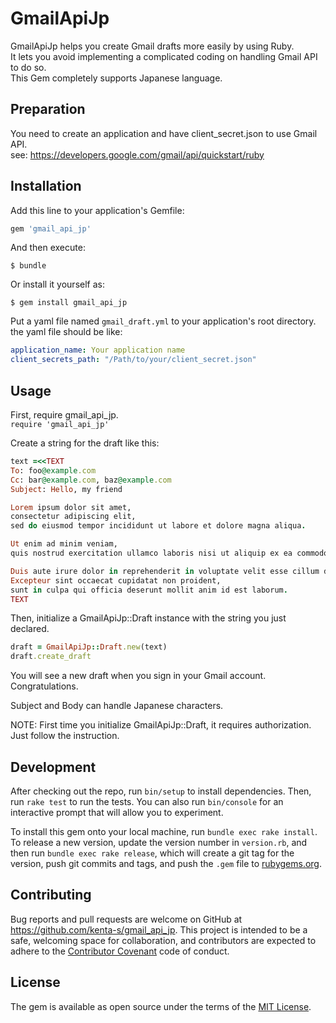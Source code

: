 # GmailApiJp

GmailApiJp helps you create Gmail drafts more easily by using Ruby.  
It lets you avoid implementing a complicated coding on handling Gmail API to do so.  
This Gem completely supports Japanese language.

## Preparation

You need to create an application and have client_secret.json to use Gmail API.  
see:
https://developers.google.com/gmail/api/quickstart/ruby

## Installation

Add this line to your application's Gemfile:

```ruby
gem 'gmail_api_jp'
```

And then execute:

    $ bundle

Or install it yourself as:

    $ gem install gmail_api_jp

Put a yaml file named `gmail_draft.yml` to your application's root directory.
the yaml file should be like: 
```yaml
application_name: Your application name 
client_secrets_path: "/Path/to/your/client_secret.json"
```
## Usage

First, require gmail_api_jp.  
`require 'gmail_api_jp'`

Create a string for the draft like this:
```ruby
text =<<TEXT
To: foo@example.com
Cc: bar@example.com, baz@example.com
Subject: Hello, my friend

Lorem ipsum dolor sit amet,
consectetur adipiscing elit,
sed do eiusmod tempor incididunt ut labore et dolore magna aliqua.

Ut enim ad minim veniam,
quis nostrud exercitation ullamco laboris nisi ut aliquip ex ea commodo consequat.

Duis aute irure dolor in reprehenderit in voluptate velit esse cillum dolore eu fugiat nulla pariatur.
Excepteur sint occaecat cupidatat non proident,
sunt in culpa qui officia deserunt mollit anim id est laborum.
TEXT
```

Then, initialize a GmailApiJp::Draft instance with the string you just declared.
```ruby
draft = GmailApiJp::Draft.new(text)
draft.create_draft
```

You will see a new draft when you sign in your Gmail account. Congratulations.   

Subject and Body can handle Japanese characters.

NOTE: First time you initialize GmailApiJp::Draft, it requires authorization.  
Just follow the instruction.

## Development

After checking out the repo, run `bin/setup` to install dependencies. Then, run `rake test` to run the tests. You can also run `bin/console` for an interactive prompt that will allow you to experiment.

To install this gem onto your local machine, run `bundle exec rake install`. To release a new version, update the version number in `version.rb`, and then run `bundle exec rake release`, which will create a git tag for the version, push git commits and tags, and push the `.gem` file to [rubygems.org](https://rubygems.org).

## Contributing

Bug reports and pull requests are welcome on GitHub at https://github.com/kenta-s/gmail_api_jp. This project is intended to be a safe, welcoming space for collaboration, and contributors are expected to adhere to the [Contributor Covenant](http://contributor-covenant.org) code of conduct.


## License

The gem is available as open source under the terms of the [MIT License](http://opensource.org/licenses/MIT).
